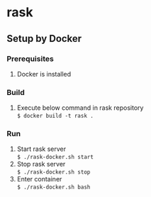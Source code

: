 # rask
## Setup by Docker
### Prerequisites
1. Docker is installed
### Build
1. Execute below command in rask repository  
`$ docker build -t rask .`
### Run
1. Start rask server  
`$ ./rask-docker.sh start`
2. Stop rask server  
`$ ./rask-docker.sh stop`
3. Enter container  
`$ ./rask-docker.sh bash`
